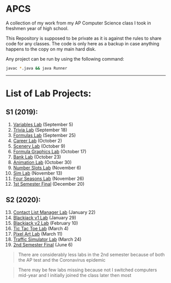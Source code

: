 # APCS
A collection of my work from my AP Computer Science class I took in freshmen year of high school.

This Repository is supposed to be private as it is against the rules to share code for any classes. The code is only here as a backup in case anything happens to the copy on my main hard disk.

Any project can be run by using the following command:
```bash
javac *.java && java Runner
```

---

# List of Lab Projects:

## S1 (2019):
1. [Variables Lab](/tree/master/variableslab) (September 5)
2. [Trivia Lab](/tree/master/triviaLab) (September 18)
3. [Formulas Lab](/tree/master/formulaslab) (September 25)
4. [Career Lab](/tree/master/careerlab) (October 2)
5. [Scenery Lab](/tree/master/scenerylab) (October 9)
6. [Formula Graphics Lab](/tree/master/formulagraphicslab) (October 17)
7. [Bank Lab](/tree/master/banklab) (October 23)
8. [Animation Lab](/tree/master/animationlab) (October 30)
9. [Number Slots Lab](/tree/master/numberslotlab) (November 6)
10. [Sim Lab](/tree/master/simlab) (November 13)
11. [Four Seasons Lab](/tree/master/fourseasonslab) (November 26)
12. [1st Semester Final](/tree/master/final) (December 20)

## S2 (2020): 
13. [Contact List Manager Lab](/tree/master/contactlistmanagerlab) (January 22)
14. [Blackjack v1 Lab](/tree/master/blackjackv1lab) (January 29)
15. [Blackjack v2 Lab](/tree/master/blackjackv2lab) (February 10)
16. [Tic Tac Toe Lab](/tree/master/tictactoelab) (March 4)
17. [Pixel Art Lab](/tree/master/pixelart) (March 11)
18. [Traffic Simulator Lab](/tree/master/trafficsim) (March 24)
19. [2nd Semester Final](/tree/master/final2) (June 6)

> There are considerably less labs in the 2nd semester because of both the AP test and the Coronavirus epidemic

> There may be few labs missing because not I switched computers mid-year and I initially joined the class later then most
